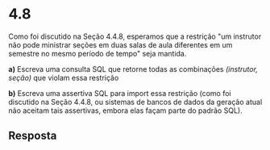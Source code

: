# 4.8

Como foi discutido na Seção 4.4.8, esperamos que a restrição "um instrutor não pode ministrar seções em duas salas de aula diferentes em um semestre no mesmo período de tempo" seja mantida.

**a)** Escreva uma consulta SQL que retorne todas as combinações *(instrutor, seção)* que violam essa restrição

**b)** Escreva uma assertiva SQL para import essa restrição (como foi discutido na Seção 4.4.8, ou sistemas de bancos de dados da geração atual não aceitam tais assertivas, embora elas façam parte do padrão SQL).

## Resposta
